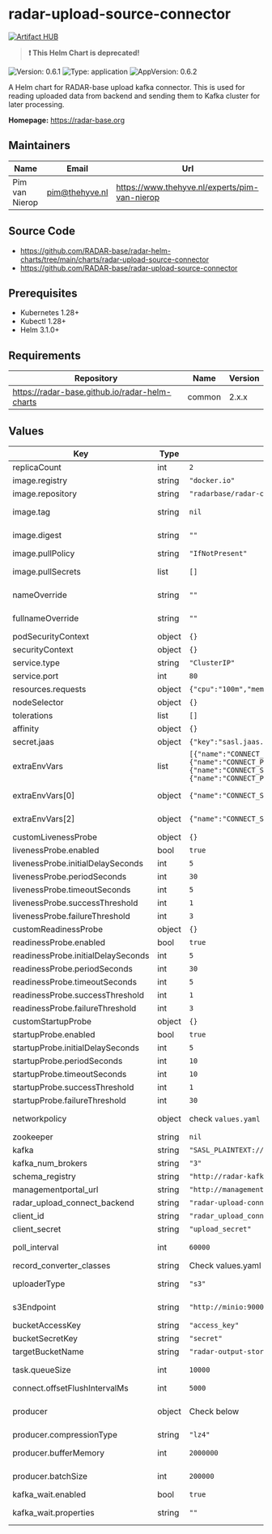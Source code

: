 

# radar-upload-source-connector
[![Artifact HUB](https://img.shields.io/endpoint?url=https://artifacthub.io/badge/repository/radar-upload-source-connector)](https://artifacthub.io/packages/helm/radar-base/radar-upload-source-connector)
> **:exclamation: This Helm Chart is deprecated!**

![Version: 0.6.1](https://img.shields.io/badge/Version-0.6.1-informational?style=flat-square) ![Type: application](https://img.shields.io/badge/Type-application-informational?style=flat-square) ![AppVersion: 0.6.2](https://img.shields.io/badge/AppVersion-0.6.2-informational?style=flat-square)

A Helm chart for RADAR-base upload kafka connector. This is used for reading uploaded data from backend and sending them to Kafka cluster for later processing.

**Homepage:** <https://radar-base.org>

## Maintainers

| Name | Email | Url |
| ---- | ------ | --- |
| Pim van Nierop | <pim@thehyve.nl> | <https://www.thehyve.nl/experts/pim-van-nierop> |

## Source Code

* <https://github.com/RADAR-base/radar-helm-charts/tree/main/charts/radar-upload-source-connector>
* <https://github.com/RADAR-base/radar-upload-source-connector>

## Prerequisites
* Kubernetes 1.28+
* Kubectl 1.28+
* Helm 3.1.0+

## Requirements

| Repository | Name | Version |
|------------|------|---------|
| https://radar-base.github.io/radar-helm-charts | common | 2.x.x |

## Values

| Key | Type | Default | Description |
|-----|------|---------|-------------|
| replicaCount | int | `2` | Number of radar-upload-source-connector replicas to deploy |
| image.registry | string | `"docker.io"` | Image registry |
| image.repository | string | `"radarbase/radar-connect-upload-source"` | Image repository |
| image.tag | string | `nil` | Image tag (immutable tags are recommended) Overrides the image tag whose default is the chart appVersion. |
| image.digest | string | `""` | Image digest in the way sha256:aa.... Please note this parameter, if set, will override the tag |
| image.pullPolicy | string | `"IfNotPresent"` | Image pull policy |
| image.pullSecrets | list | `[]` | Optionally specify an array of imagePullSecrets. Secrets must be manually created in the namespace. e.g: pullSecrets:   - myRegistryKeySecretName  |
| nameOverride | string | `""` | String to partially override radar-upload-source-connector.fullname template with a string (will prepend the release name) |
| fullnameOverride | string | `""` | String to fully override radar-upload-source-connector.fullname template with a string |
| podSecurityContext | object | `{}` | Configure radar-upload-source-connector pods' Security Context |
| securityContext | object | `{}` | Configure radar-upload-source-connector containers' Security Context |
| service.type | string | `"ClusterIP"` | Kubernetes Service type |
| service.port | int | `80` | radar-upload-source-connector port |
| resources.requests | object | `{"cpu":"100m","memory":"800Mi"}` | CPU/Memory resource requests |
| nodeSelector | object | `{}` | Node labels for pod assignment |
| tolerations | list | `[]` | Toleration labels for pod assignment |
| affinity | object | `{}` | Affinity labels for pod assignment |
| secret.jaas | object | `{"key":"sasl.jaas.config","name":"shared-service-user"}` | Secret for the Kafka SASL JAAS configuration |
| extraEnvVars | list | `[{"name":"CONNECT_SECURITY_PROTOCOL","value":"SASL_PLAINTEXT"},{"name":"CONNECT_PRODUCER_SECURITY_PROTOCOL","value":"SASL_PLAINTEXT"},{"name":"CONNECT_SASL_MECHANISM","value":"SCRAM-SHA-512"},{"name":"CONNECT_PRODUCER_SASL_MECHANISM","value":"SCRAM-SHA-512"}]` | Additional environment variables to pass to the connector. These can be used to pass supported kafka and connect specific [configs](https://docs.confluent.io/platform/current/installation/docker/config-reference.html#kconnect-long-configuration) |
| extraEnvVars[0] | object | `{"name":"CONNECT_SECURITY_PROTOCOL","value":"SASL_PLAINTEXT"}` | Protocol used to communicate with brokers. Valid values are: PLAINTEXT, SSL, SASL_PLAINTEXT, SASL_SSL. |
| extraEnvVars[2] | object | `{"name":"CONNECT_SASL_MECHANISM","value":"SCRAM-SHA-512"}` | Mechanism used to authenticate with SASL. Valid values are: PLAIN, SCRAM-SHA-256, SCRAM-SHA-512. |
| customLivenessProbe | object | `{}` | Custom livenessProbe that overrides the default one |
| livenessProbe.enabled | bool | `true` | Enable livenessProbe |
| livenessProbe.initialDelaySeconds | int | `5` | Initial delay seconds for livenessProbe |
| livenessProbe.periodSeconds | int | `30` | Period seconds for livenessProbe |
| livenessProbe.timeoutSeconds | int | `5` | Timeout seconds for livenessProbe |
| livenessProbe.successThreshold | int | `1` | Success threshold for livenessProbe |
| livenessProbe.failureThreshold | int | `3` | Failure threshold for livenessProbe |
| customReadinessProbe | object | `{}` | Custom readinessProbe that overrides the default one |
| readinessProbe.enabled | bool | `true` | Enable readinessProbe |
| readinessProbe.initialDelaySeconds | int | `5` | Initial delay seconds for readinessProbe |
| readinessProbe.periodSeconds | int | `30` | Period seconds for readinessProbe |
| readinessProbe.timeoutSeconds | int | `5` | Timeout seconds for readinessProbe |
| readinessProbe.successThreshold | int | `1` | Success threshold for readinessProbe |
| readinessProbe.failureThreshold | int | `3` | Failure threshold for readinessProbe |
| customStartupProbe | object | `{}` | Custom startupProbe that overrides the default one |
| startupProbe.enabled | bool | `true` | Enable startupProbe |
| startupProbe.initialDelaySeconds | int | `5` | Initial delay seconds for startupProbe |
| startupProbe.periodSeconds | int | `10` | Period seconds for startupProbe |
| startupProbe.timeoutSeconds | int | `10` | Timeout seconds for startupProbe |
| startupProbe.successThreshold | int | `1` | Success threshold for startupProbe |
| startupProbe.failureThreshold | int | `30` | Failure threshold for startupProbe |
| networkpolicy | object | check `values.yaml` | Network policy defines who can access this application and who this applications has access to |
| zookeeper | string | `nil` | Zookeeper URL. Leave unset using Kafka in Kraft mode. |
| kafka | string | `"SASL_PLAINTEXT://radar-kafka-kafka-bootstrap:9094"` | Kafka broker URLs |
| kafka_num_brokers | string | `"3"` | Number of brokers in the cluster |
| schema_registry | string | `"http://radar-kafka-schema-registry:8081"` | Schema registry URL |
| managementportal_url | string | `"http://management-portal:8080/managementportal"` | URL of the Management Portal |
| radar_upload_connect_backend | string | `"radar-upload-connect-backend"` | Host name of the upload connect backend application |
| client_id | string | `"radar_upload_connect"` | OAuth2 Client Id of the Upload connector |
| client_secret | string | `"upload_secret"` | OAuth2 Client secret of the Upload connector |
| poll_interval | int | `60000` | How often the connector should poll for new records from upload connect backend in milliseconds. |
| record_converter_classes | string | Check values.yaml | List of converter classes to be activated as comma separated values. |
| uploaderType | string | `"s3"` | Uploader type for converters which directly write the files bypassing the Kafka processing. e.g. images and binaries. |
| s3Endpoint | string | `"http://minio:9000/"` | Target S3 endpoint, if files should be written to a location bypassing the Kafka processing. |
| bucketAccessKey | string | `"access_key"` | Target S3 access key |
| bucketSecretKey | string | `"secret"` | Target S3 secret key |
| targetBucketName | string | `"radar-output-storage"` | Target S3 bucket name |
| task.queueSize | int | `10000` | Maximum number of source records that can be produced at a time, preventing out of memory errors. |
| connect.offsetFlushIntervalMs | int | `5000` | Interval at which to try committing offsets for tasks. See |
| producer | object | Check below | Override kafka producer configs. For more details see https://docs.confluent.io/platform/current/installation/configuration/producer-configs.html |
| producer.compressionType | string | `"lz4"` | The compression type for all data generated by the producer. |
| producer.bufferMemory | int | `2000000` | The total bytes of memory the producer can use to buffer records waiting to be sent to the server. |
| producer.batchSize | int | `200000` | Batch size in bytes to batch records together into fewer requests when multiple records are being sent to the same partition. |
| kafka_wait.enabled | bool | `true` | Whether to wait before the specified number of brokers are available. |
| kafka_wait.properties | string | `""` | Kafka connection properties file contents during wait. If empty, all environment variables starting with `CONNECT_` will be used. |
